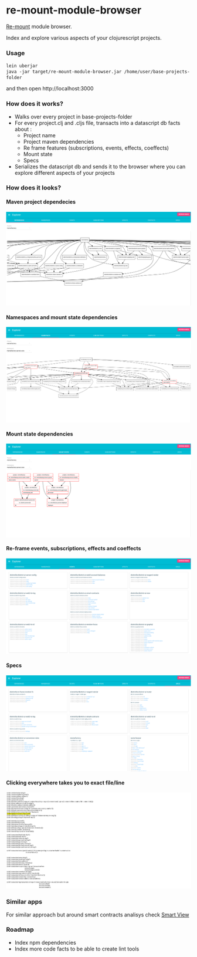 # re-mount-module-browser

[Re-mount](https://github.com/district0x/d0x-INFRA/blob/master/re-mount.md) module browser.

Index and explore various aspects of your clojurescript projects.

### Usage
```
lein uberjar
java -jar target/re-mount-module-browser.jar /home/user/base-projects-folder
```
and then open http://localhost:3000

### How does it works?

- Walks over every project in base-projects-folder
- For every project.clj and .cljs file, transacts into a datascript db facts about :
    - Project name 
    - Project maven dependencies
    - Re frame features (subscriptions, events, effects, coeffects)
    - Mount state
    - Specs
- Serializes the datascript db and sends it to the browser where you can explore different aspects of your projects

### How does it looks?

#### Maven project dependecies
<img src="/docs/dependencies.png?raw=true"/>

#### Namespaces and mount state dependencies 
<img src="/docs/namespaces.png?raw=true"/>

#### Mount state dependencies 
<img src="/docs/mount.png?raw=true"/>

#### Re-frame events, subscriptions, effects and coeffects
<img src="/docs/reframe.png?raw=true"/>

#### Specs
<img src="/docs/specs.png?raw=true"/>

#### Clicking everywhere takes you to exact file/line
<img src="/docs/code.png?raw=true"/>

### Similar apps

For similar approach but around smart contracts analisys check [Smart View](https://github.com/jpmonettas/smart-view)

### Roadmap
- Index npm dependencies
- Index more code facts to be able to create lint tools


